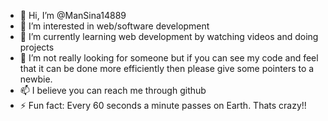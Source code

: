 - 👋 Hi, I’m @ManSina14889
- 👀 I’m interested in web/software development
- 🌱 I’m currently learning web development by watching videos and doing projects
- 💞️ I’m not really looking for someone but if you can see my code and feel that it can be done more efficiently then please give some pointers to a newbie.
- 📫 I believe you can reach me through github
- ⚡ Fun fact: Every 60 seconds a minute passes on Earth. Thats crazy!!

<!---
ManSina14889/ManSina14889 is a ✨ special ✨ repository because its `README.md` (this file) appears on your GitHub profile.
You can click the Preview link to take a look at your changes.
--->
